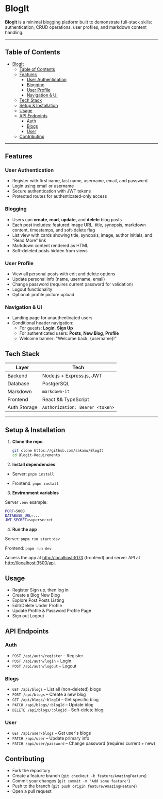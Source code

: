 # BlogIt

**BlogIt** is a minimal blogging platform built to demonstrate full-stack skills: authentication, CRUD operations, user profiles, and markdown content handling.

---

## Table of Contents

- [BlogIt](#blogit)
  - [Table of Contents](#table-of-contents)
  - [Features](#features)
    - [User Authentication](#user-authentication)
    - [Blogging](#blogging)
    - [User Profile](#user-profile)
    - [Navigation \& UI](#navigation--ui)
  - [Tech Stack](#tech-stack)
  - [Setup \& Installation](#setup--installation)
  - [Usage](#usage)
  - [API Endpoints](#api-endpoints)
    - [Auth](#auth)
    - [Blogs](#blogs)
    - [User](#user)
  - [Contributing](#contributing)

---

## Features

### User Authentication

- Register with first name, last name, username, email, and password
- Login using email or username
- Secure authentication with JWT tokens
- Protected routes for authenticated-only access

### Blogging

- Users can **create**, **read**, **update**, and **delete** blog posts
- Each post includes: featured image URL, title, synopsis, markdown content, timestamps, and soft-delete flag
- List view with cards showing title, synopsis, image, author initials, and "Read More" link
- Markdown content rendered as HTML
- Soft-deleted posts hidden from views

### User Profile

- View all personal posts with edit and delete options
- Update personal info (name, username, email)
- Change password (requires current password for validation)
- Logout functionality
- Optional: profile picture upload

### Navigation & UI

- Landing page for unauthenticated users
- Conditional header navigation:
  - For guests: **Login**, **Sign Up**
  - For authenticated users: **Posts**, **New Blog**, **Profile**
  - Welcome banner: "Welcome back, {username}!"

## Tech Stack

| Layer        | Tech                            |
| ------------ | ------------------------------- |
| Backend      | Node.js + Express.js, JWT       |
| Database     | PostgerSQL                      |
| Markdown     | `markdown-it`                   |
| Frontend     | React && TypeScript             |
| Auth Storage | `Authorization: Bearer <token>` |

---

## Setup & Installation

1. **Clone the repo**

   ```bash
   git clone https://github.com/sakamw/BlogIt
   cd Blogit-Requirements
   ```

2. **Install dependencies**

- Server: `pnpm install`

- Frontend: `pnpm install`

3. **Environment variables**

Server `.env` example:

```bash
PORT=5000
DATABASE_URL=...
JWT_SECRET=supersecret
```

4. **Run the app**

Server: `pnpm run start:dev`

Frontend: `pnpm run dev`

Access the app at <http://localhost:5173> (frontend) and server API at <http://localhost:3500/api>.

## Usage

- Register Sign up, then log in
- Create a Blog New Blog
- Explore Post Posts Listing
- Edit/Delete Under Profile
- Update Profile & Password Profile Page
- Sign out Logout

## API Endpoints

### Auth

- `POST /api/auth/register` – Register
- `POST /api/auth/login` – Login
- `POST /api/auth/logout` – Logout

### Blogs

- `GET /api/blogs` – List all (non-deleted) blogs
- `POST /api/blogs` – Create a new blog
- `GET /api/blogs/:blogId` – Get specific blog
- `PATCH /api/blogs/:blogId` – Update blog
- `DELETE /api/blogs/:blogId` – Soft-delete blog

### User

- `GET /api/user/blogs` – Get user's blogs
- `PATCH /api/user` – Update primary info
- `PATCH /api/user/password` – Change password (requires current + new)

## Contributing

- Fork the repository
- Create a feature branch (`git checkout -b feature/AmazingFeature`)
- Commit your changes (`git commit -m 'Add some feature'`)
- Push to the branch (`git push origin feature/AmazingFeature`)
- Open a pull request
